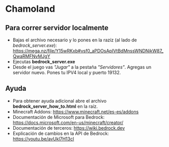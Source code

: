 # Chamoland

## Para correr servidor localmente

* Bajas el archivo necesario y lo pones en la razíz (al lado de _bedrock_server.exe_):
https://mega.nz/file/Y15wRKxb#vsf0_aPDOsApIVtBdMnssWNDNikW87_QwaRMFNvMJgY
* Ejecutas __bedrock_server.exe__
* Desde el juego vas _"Jugar"_ a la pestaña _"Servidores"_. Agregas un servidor nuevo. Pones tu IPV4 local y puerto 19132.

## Ayuda

* Para obtener ayuda adicional abre el archivo __bedrock_server_how_to.html__ en la raíz.
* Minecraft Addons: https://www.minecraft.net/es-es/addons
* Documentación de Microsoft para Bedrock: https://docs.microsoft.com/en-us/minecraft/creator/
* Documentación de terceros: https://wiki.bedrock.dev
* Explicación de cambios en la API de Bedrock: https://youtu.be/avUkl7H13cI
